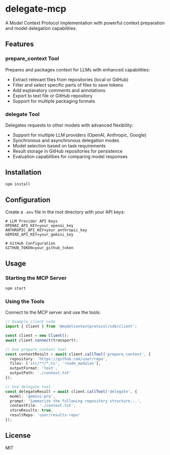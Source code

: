 # delegate-mcp

A Model Context Protocol implementation with powerful context preparation and model delegation capabilities.

## Features

### prepare_context Tool

Prepares and packages context for LLMs with enhanced capabilities:

- Extract relevant files from repositories (local or GitHub)
- Filter and select specific parts of files to save tokens
- Add explanatory comments and annotations
- Export to text file or GitHub repository
- Support for multiple packaging formats

### delegate Tool

Delegates requests to other models with advanced flexibility:

- Support for multiple LLM providers (OpenAI, Anthropic, Google)
- Synchronous and asynchronous delegation modes
- Model selection based on task requirements
- Result storage in GitHub repositories for persistence
- Evaluation capabilities for comparing model responses

## Installation

```bash
npm install
```

## Configuration

Create a `.env` file in the root directory with your API keys:

```
# LLM Provider API Keys
OPENAI_API_KEY=your_openai_key
ANTHROPIC_API_KEY=your_anthropic_key
GEMINI_API_KEY=your_gemini_key

# GitHub Configuration
GITHUB_TOKEN=your_github_token
```

## Usage

### Starting the MCP Server

```bash
npm start
```

### Using the Tools

Connect to the MCP server and use the tools:

```typescript
// Example client code
import { Client } from '@modelcontextprotocol/sdk/client';

const client = new Client();
await client.connect(transport);

// Use prepare_context tool
const contextResult = await client.callTool('prepare_context', {
  repository: 'https://github.com/user/repo',
  files: ['src/**/*.ts', '!node_modules'],
  outputFormat: 'text',
  outputPath: './context.txt'
});

// Use delegate tool
const delegateResult = await client.callTool('delegate', {
  model: 'gemini-pro',
  prompt: 'Summarize the following repository structure...',
  contextFile: './context.txt',
  storeResults: true,
  resultRepo: 'user/results-repo'
});
```

## License

MIT
